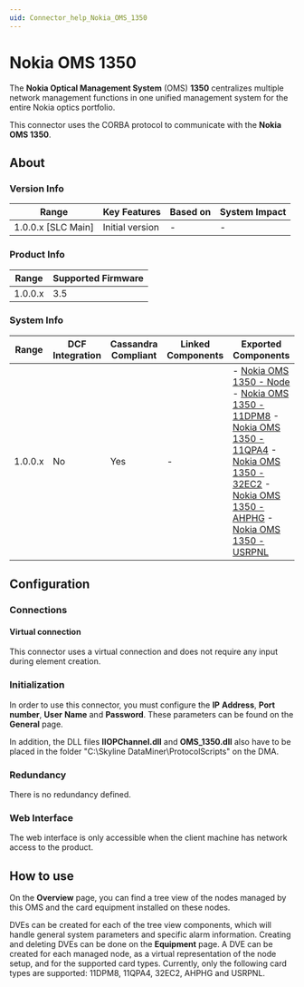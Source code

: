 ```yaml
---
uid: Connector_help_Nokia_OMS_1350
---
```


# Nokia OMS 1350

The **Nokia Optical Management System** (OMS) **1350** centralizes multiple network management functions in one unified management system for the entire Nokia optics portfolio.

This connector uses the CORBA protocol to communicate with the **Nokia OMS 1350**.

## About

### Version Info

| **Range**            | **Key Features** | **Based on** | **System Impact** |
|----------------------|------------------|--------------|-------------------|
| 1.0.0.x \[SLC Main\] | Initial version  | \-           | \-                |

### Product Info

| **Range** | **Supported Firmware** |
|-----------|------------------------|
| 1.0.0.x   | 3.5                    |

### System Info

| **Range** | **DCF Integration** | **Cassandra Compliant** | **Linked Components** | **Exported Components**                                                                                                                                                                                                                                                                                                                                                                                                                                                                        |
|-----------|---------------------|-------------------------|-----------------------|------------------------------------------------------------------------------------------------------------------------------------------------------------------------------------------------------------------------------------------------------------------------------------------------------------------------------------------------------------------------------------------------------------------------------------------------------------------------------------------------|
| 1.0.0.x   | No                  | Yes                     | \-                    | \- [Nokia OMS 1350 - Node](/Driver%20Help/Nokia%20OMS%201350%20-%20Node.aspx) - [Nokia OMS 1350 - 11DPM8](/Driver%20Help/Nokia%20OMS%201350%20-%2011DPM8.aspx) - [Nokia OMS 1350 - 11QPA4](/Driver%20Help/Nokia%20OMS%201350%20-%2011QPA4.aspx) - [Nokia OMS 1350 - 32EC2](/Driver%20Help/Nokia%20OMS%201350%20-%2032EC2.aspx) - [Nokia OMS 1350 - AHPHG](/Driver%20Help/Nokia%20OMS%201350%20-%20AHPHG.aspx) - [Nokia OMS 1350 - USRPNL](xref:Connector_help_Nokia_OMS_1350_-_USRPNL) |

## Configuration

### Connections

#### Virtual connection

This connector uses a virtual connection and does not require any input during element creation.

### Initialization

In order to use this connector, you must configure the **IP** **Address**, **Port** **number**, **User** **Name** and **Password**. These parameters can be found on the **General** page.

In addition, the DLL files **IIOPChannel.dll** and **OMS_1350.dll** also have to be placed in the folder "C:\Skyline DataMiner\ProtocolScripts" on the DMA.

### Redundancy

There is no redundancy defined.

### Web Interface

The web interface is only accessible when the client machine has network access to the product.

## How to use

On the **Overview** page, you can find a tree view of the nodes managed by this OMS and the card equipment installed on these nodes.

DVEs can be created for each of the tree view components, which will handle general system parameters and specific alarm information. Creating and deleting DVEs can be done on the **Equipment** page. A DVE can be created for each managed node, as a virtual representation of the node setup, and for the supported card types. Currently, only the following card types are supported: 11DPM8, 11QPA4, 32EC2, AHPHG and USRPNL.
